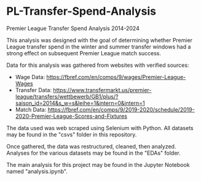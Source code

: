 # PL-Transfer-Spend-Analysis
Premier League Transfer Spend Analysis 2014-2024

This analysis was designed with the goal of determining whether Premier League transfer spend in the winter and summer transfer windows had a strong effect on subsequent Premier League match success. 

Data for this analysis was gathered from websites with verified sources:

- Wage Data: https://fbref.com/en/comps/9/wages/Premier-League-Wages
- Transfer Data: https://www.transfermarkt.us/premier-league/transfers/wettbewerb/GB1/plus/?saison_id=2014&s_w=s&leihe=1&intern=0&intern=1
- Match Data: https://fbref.com/en/comps/9/2019-2020/schedule/2019-2020-Premier-League-Scores-and-Fixtures

The data used was web scraped using Selenium with Python. All datasets may be found in the "csvs" folder in this repository.

Once gathered, the data was restructured, cleaned, then analyzed. Analyses for the various datasets may be found in the "EDAs" folder.

The main analysis for this project may be found in the Jupyter Notebook named "analysis.ipynb".


